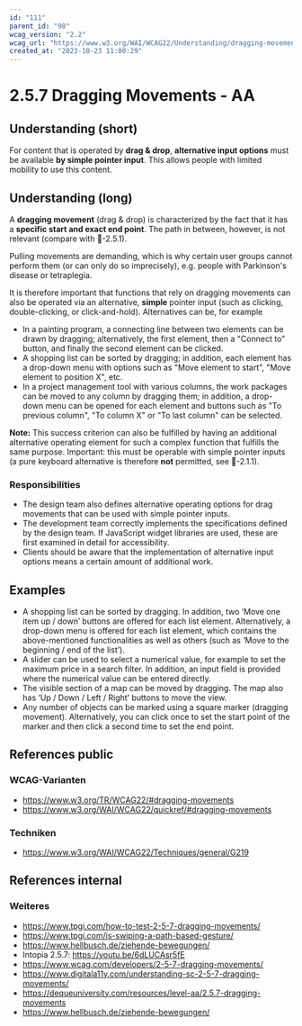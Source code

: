 ```yaml
---
id: "111"
parent_id: "98"
wcag_version: "2.2"
wcag_url: "https://www.w3.org/WAI/WCAG22/Understanding/dragging-movements.html"
created_at: "2023-10-23 11:00:29"
---
```


# 2.5.7 Dragging Movements - AA

## Understanding (short)

For content that is operated by **drag & drop**, **alternative input options** must be available **by simple pointer input**. This allows people with limited mobility to use this content.

## Understanding (long)

A **dragging movement** (drag & drop) is characterized by the fact that it has a **specific start and exact end point**. The path in between, however, is not relevant (compare with 📜-2.5.1).

Pulling movements are demanding, which is why certain user groups cannot perform them (or can only do so imprecisely), e.g. people with Parkinson's disease or tetraplegia.

It is therefore important that functions that rely on dragging movements can also be operated via an alternative, **simple** pointer input (such as clicking, double-clicking, or click-and-hold). Alternatives can be, for example

- In a painting program, a connecting line between two elements can be drawn by dragging; alternatively, the first element, then a "Connect to" button, and finally the second element can be clicked.
- A shopping list can be sorted by dragging; in addition, each element has a drop-down menu with options such as "Move element to start", "Move element to position X", etc.
- In a project management tool with various columns, the work packages can be moved to any column by dragging them; in addition, a drop-down menu can be opened for each element and buttons such as "To previous column", "To column X" or "To last column" can be selected.

**Note:** This success criterion can also be fulfilled by having an additional alternative operating element for such a complex function that fulfills the same purpose. Important: this must be operable with simple pointer inputs (a pure keyboard alternative is therefore **not** permitted, see 📜-2.1.1).

### Responsibilities

- The design team also defines alternative operating options for drag movements that can be used with simple pointer inputs.
- The development team correctly implements the specifications defined by the design team. If JavaScript widget libraries are used, these are first examined in detail for accessibility.
- Clients should be aware that the implementation of alternative input options means a certain amount of additional work.

## Examples

- A shopping list can be sorted by dragging. In addition, two ‘Move one item up / down’ buttons are offered for each list element. Alternatively, a drop-down menu is offered for each list element, which contains the above-mentioned functionalities as well as others (such as ‘Move to the beginning / end of the list’).
- A slider can be used to select a numerical value, for example to set the maximum price in a search filter. In addition, an input field is provided where the numerical value can be entered directly.
- The visible section of a map can be moved by dragging. The map also has ‘Up / Down / Left / Right’ buttons to move the view.
- Any number of objects can be marked using a square marker (dragging movement). Alternatively, you can click once to set the start point of the marker and then click a second time to set the end point.

## References public

### WCAG-Varianten
- <https://www.w3.org/TR/WCAG22/#dragging-movements>
- <https://www.w3.org/WAI/WCAG22/quickref/#dragging-movements>

### Techniken
- <https://www.w3.org/WAI/WCAG22/Techniques/general/G219>

## References internal

### Weiteres

- <https://www.tpgi.com/how-to-test-2-5-7-dragging-movements/>
- <https://www.tpgi.com/is-swiping-a-path-based-gesture/>
- <https://www.hellbusch.de/ziehende-bewegungen/>
- Intopia 2.5.7: <https://youtu.be/6dLUCAsr5fE>
- <https://www.wcag.com/developers/2-5-7-dragging-movements/>
- <https://www.digitala11y.com/understanding-sc-2-5-7-dragging-movements/>
- <https://dequeuniversity.com/resources/level-aa/2.5.7-dragging-movements>
- <https://www.hellbusch.de/ziehende-bewegungen/>